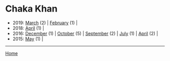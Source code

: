 # Chaka Khan

  * 2019: 
      [March](./chaka-khan-2019-03.md) (2) | 
      [February](./chaka-khan-2019-02.md) (1) | 
  * 2018: 
      [April](./chaka-khan-2018-04.md) (1) | 
  * 2016: 
      [December](./chaka-khan-2016-12.md) (1) | 
      [October](./chaka-khan-2016-10.md) (5) | 
      [September](./chaka-khan-2016-09.md) (2) | 
      [July](./chaka-khan-2016-07.md) (1) | 
      [April](./chaka-khan-2016-04.md) (2) | 
  * 2015: 
      [May](./chaka-khan-2015-05.md) (1) | 

----

[Home](../)
